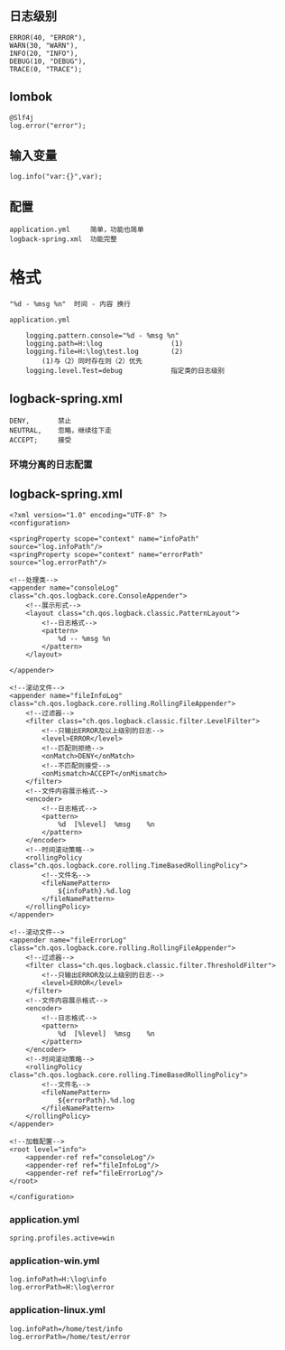 ## 日志级别

	ERROR(40, "ERROR"),
	WARN(30, "WARN"),
	INFO(20, "INFO"),
	DEBUG(10, "DEBUG"),
	TRACE(0, "TRACE");

## lombok

	@Slf4j
	log.error("error");

## 输入变量

	log.info("var:{}",var);

## 配置

	application.yml		简单，功能也简单
	logback-spring.xml	功能完整

# 格式

	"%d - %msg %n"	时间 - 内容	换行
	
	application.yml
	
		logging.pattern.console="%d - %msg %n"	
		logging.path=H:\log					(1)
		logging.file=H:\log\test.log		(2)
			(1)与（2）同时存在则（2）优先
		logging.level.Test=debug			指定类的日志级别

## logback-spring.xml

	DENY,		禁止
	NEUTRAL,	忽略，继续往下走		
	ACCEPT;		接受

### 环境分离的日志配置

logback-spring.xml
---

	<?xml version="1.0" encoding="UTF-8" ?>
	<configuration>
	
	<springProperty scope="context" name="infoPath" source="log.infoPath"/>
	<springProperty scope="context" name="errorPath" source="log.errorPath"/>
	
	<!--处理类-->
	<appender name="consoleLog" class="ch.qos.logback.core.ConsoleAppender">
	    <!--展示形式-->
	    <layout class="ch.qos.logback.classic.PatternLayout">
	        <!--日志格式-->
	        <pattern>
	            %d -- %msg %n
	        </pattern>
	    </layout>
	
	</appender>
	
	<!--滚动文件-->
	<appender name="fileInfoLog" class="ch.qos.logback.core.rolling.RollingFileAppender">
	    <!--过滤器-->
	    <filter class="ch.qos.logback.classic.filter.LevelFilter">
	        <!--只输出ERROR及以上级别的日志-->
	        <level>ERROR</level>
	        <!--匹配则拒绝-->
	        <onMatch>DENY</onMatch>
	        <!--不匹配则接受-->
	        <onMismatch>ACCEPT</onMismatch>
	    </filter>
	    <!--文件内容展示格式-->
	    <encoder>
	        <!--日志格式-->
	        <pattern>
	            %d  [%level]  %msg    %n
	        </pattern>
	    </encoder>
	    <!--时间滚动策略-->
	    <rollingPolicy class="ch.qos.logback.core.rolling.TimeBasedRollingPolicy">
	        <!--文件名-->
	        <fileNamePattern>
	            ${infoPath}.%d.log
	        </fileNamePattern>
	    </rollingPolicy>
	</appender>
	
	<!--滚动文件-->
	<appender name="fileErrorLog" class="ch.qos.logback.core.rolling.RollingFileAppender">
	    <!--过滤器-->
	    <filter class="ch.qos.logback.classic.filter.ThresholdFilter">
	        <!--只输出ERROR及以上级别的日志-->
	        <level>ERROR</level>
	    </filter>
	    <!--文件内容展示格式-->
	    <encoder>
	        <!--日志格式-->
	        <pattern>
	            %d  [%level]  %msg    %n
	        </pattern>
	    </encoder>
	    <!--时间滚动策略-->
	    <rollingPolicy class="ch.qos.logback.core.rolling.TimeBasedRollingPolicy">
	        <!--文件名-->
	        <fileNamePattern>
	            ${errorPath}.%d.log
	        </fileNamePattern>
	    </rollingPolicy>
	</appender>
	
	<!--加载配置-->
	<root level="info">
	    <appender-ref ref="consoleLog"/>
	    <appender-ref ref="fileInfoLog"/>
	    <appender-ref ref="fileErrorLog"/>
	</root>
	
	</configuration>

### application.yml

	spring.profiles.active=win

### application-win.yml

	log.infoPath=H:\log\info
	log.errorPath=H:\log\error

### application-linux.yml

	log.infoPath=/home/test/info
	log.errorPath=/home/test/error